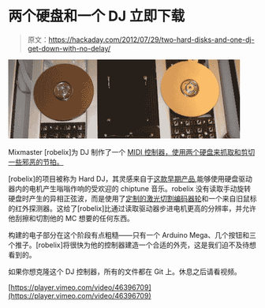 # 两个硬盘和一个 DJ 立即下载

> 原文：<https://hackaday.com/2012/07/29/two-hard-disks-and-one-dj-get-down-with-no-delay/>

[![](img/ad6aa9f25eef150e96f055e71de02bdd.png "harddj03")](http://hackaday.com/wp-content/uploads/2012/07/harddj03.jpeg)

Mixmaster [robelix]为 DJ 制作了一个 [MIDI 控制器，使用两个硬盘来抓取和剪切一些邪恶的节拍。](https://github.com/robelix/hard-dj/wiki/Gallery)

[robelix]的项目被称为 Hard DJ，其灵感来自于[这款早期产品](http://hackaday.com/2012/01/27/synthesize-with-a-hard-drive/),能够使用硬盘驱动器内的电机产生嗡嗡作响的受欢迎的 chiptune 音乐。robelix 没有读取手动旋转硬盘时产生的异相正弦波，而是使用了[定制的激光切割编码器轮](https://github.com/robelix/hard-dj/wiki/Jog-Wheels)和一个来自旧鼠标的红外探测器。这给了[robelix]比通过读取驱动器步进电机更高的分辨率，并允许他刮擦和切割他的 MC 想要的任何东西。

构建的电子部分在这个阶段有点粗糙——只有一个 Arduino Mega、几个按钮和三个推子。[robelix]将很快为他的控制器建造一个合适的外壳，这是我们迫不及待想看到的。

如果你想克隆这个 DJ 控制器，所有的文件都在 Git 上。休息之后请看视频。

[https://player.vimeo.com/video/46396709](https://player.vimeo.com/video/46396709)